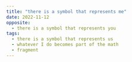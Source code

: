```yaml
---
title: "there is a symbol that represents me"
date: 2022-11-12
opposite:
  - there is a symbol that represents you
tags:
  - there is a symbol that represents us
  - whatever I do becomes part of the math
  - fragment
---
```

